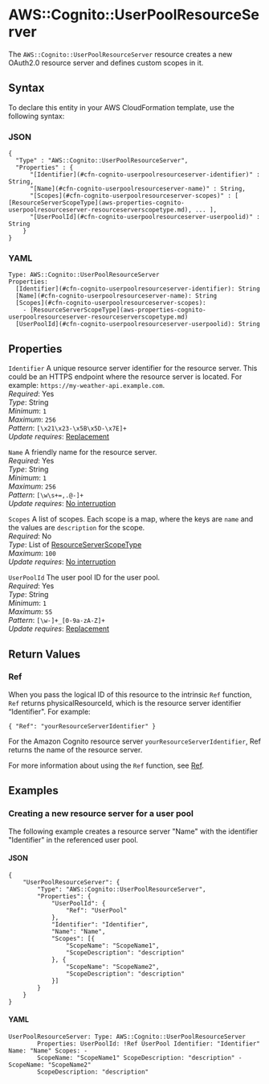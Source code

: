 # AWS::Cognito::UserPoolResourceServer<a name="aws-resource-cognito-userpoolresourceserver"></a>

The `AWS::Cognito::UserPoolResourceServer` resource creates a new OAuth2\.0 resource server and defines custom scopes in it\.

## Syntax<a name="aws-resource-cognito-userpoolresourceserver-syntax"></a>

To declare this entity in your AWS CloudFormation template, use the following syntax:

### JSON<a name="aws-resource-cognito-userpoolresourceserver-syntax.json"></a>

```
{
  "Type" : "AWS::Cognito::UserPoolResourceServer",
  "Properties" : {
      "[Identifier](#cfn-cognito-userpoolresourceserver-identifier)" : String,
      "[Name](#cfn-cognito-userpoolresourceserver-name)" : String,
      "[Scopes](#cfn-cognito-userpoolresourceserver-scopes)" : [ [ResourceServerScopeType](aws-properties-cognito-userpoolresourceserver-resourceserverscopetype.md), ... ],
      "[UserPoolId](#cfn-cognito-userpoolresourceserver-userpoolid)" : String
    }
}
```

### YAML<a name="aws-resource-cognito-userpoolresourceserver-syntax.yaml"></a>

```
Type: AWS::Cognito::UserPoolResourceServer
Properties: 
  [Identifier](#cfn-cognito-userpoolresourceserver-identifier): String
  [Name](#cfn-cognito-userpoolresourceserver-name): String
  [Scopes](#cfn-cognito-userpoolresourceserver-scopes): 
    - [ResourceServerScopeType](aws-properties-cognito-userpoolresourceserver-resourceserverscopetype.md)
  [UserPoolId](#cfn-cognito-userpoolresourceserver-userpoolid): String
```

## Properties<a name="aws-resource-cognito-userpoolresourceserver-properties"></a>

`Identifier`  <a name="cfn-cognito-userpoolresourceserver-identifier"></a>
A unique resource server identifier for the resource server\. This could be an HTTPS endpoint where the resource server is located\. For example: `https://my-weather-api.example.com`\.  
*Required*: Yes  
*Type*: String  
*Minimum*: `1`  
*Maximum*: `256`  
*Pattern*: `[\x21\x23-\x5B\x5D-\x7E]+`  
*Update requires*: [Replacement](https://docs.aws.amazon.com/AWSCloudFormation/latest/UserGuide/using-cfn-updating-stacks-update-behaviors.html#update-replacement)

`Name`  <a name="cfn-cognito-userpoolresourceserver-name"></a>
A friendly name for the resource server\.  
*Required*: Yes  
*Type*: String  
*Minimum*: `1`  
*Maximum*: `256`  
*Pattern*: `[\w\s+=,.@-]+`  
*Update requires*: [No interruption](https://docs.aws.amazon.com/AWSCloudFormation/latest/UserGuide/using-cfn-updating-stacks-update-behaviors.html#update-no-interrupt)

`Scopes`  <a name="cfn-cognito-userpoolresourceserver-scopes"></a>
A list of scopes\. Each scope is a map, where the keys are `name` and the values are `description` for the scope\.  
*Required*: No  
*Type*: List of [ResourceServerScopeType](aws-properties-cognito-userpoolresourceserver-resourceserverscopetype.md)  
*Maximum*: `100`  
*Update requires*: [No interruption](https://docs.aws.amazon.com/AWSCloudFormation/latest/UserGuide/using-cfn-updating-stacks-update-behaviors.html#update-no-interrupt)

`UserPoolId`  <a name="cfn-cognito-userpoolresourceserver-userpoolid"></a>
The user pool ID for the user pool\.  
*Required*: Yes  
*Type*: String  
*Minimum*: `1`  
*Maximum*: `55`  
*Pattern*: `[\w-]+_[0-9a-zA-Z]+`  
*Update requires*: [Replacement](https://docs.aws.amazon.com/AWSCloudFormation/latest/UserGuide/using-cfn-updating-stacks-update-behaviors.html#update-replacement)

## Return Values<a name="aws-resource-cognito-userpoolresourceserver-return-values"></a>

### Ref<a name="aws-resource-cognito-userpoolresourceserver-return-values-ref"></a>

When you pass the logical ID of this resource to the intrinsic `Ref` function, `Ref` returns physicalResourceId, which is the resource server identifier “Identifier"\. For example:

 `{ "Ref": "yourResourceServerIdentifier" }` 

For the Amazon Cognito resource server `yourResourceServerIdentifier`, Ref returns the name of the resource server\.

For more information about using the `Ref` function, see [Ref](https://docs.aws.amazon.com/AWSCloudFormation/latest/UserGuide/intrinsic-function-reference-ref.html)\.

## Examples<a name="aws-resource-cognito-userpoolresourceserver--examples"></a>

### Creating a new resource server for a user pool<a name="aws-resource-cognito-userpoolresourceserver--examples--Creating_a_new_resource_server_for_a_user_pool"></a>

The following example creates a resource server "Name" with the identifier "Identifier" in the referenced user pool\.

#### JSON<a name="aws-resource-cognito-userpoolresourceserver--examples--Creating_a_new_resource_server_for_a_user_pool--json"></a>

```
{
	"UserPoolResourceServer": {
		"Type": "AWS::Cognito::UserPoolResourceServer",
		"Properties": {
			"UserPoolId": {
				"Ref": "UserPool"
			},
			"Identifier": "Identifier",
			"Name": "Name",
			"Scopes": [{
				"ScopeName": "ScopeName1",
				"ScopeDescription": "description"
			}, {
				"ScopeName": "ScopeName2",
				"ScopeDescription": "description"
			}]
		}
	}
}
```

#### YAML<a name="aws-resource-cognito-userpoolresourceserver--examples--Creating_a_new_resource_server_for_a_user_pool--yaml"></a>

```
UserPoolResourceServer: Type: AWS::Cognito::UserPoolResourceServer
        Properties: UserPoolId: !Ref UserPool Identifier: "Identifier" Name: "Name" Scopes: -
        ScopeName: "ScopeName1" ScopeDescription: "description" - ScopeName: "ScopeName2"
        ScopeDescription: "description"
```
